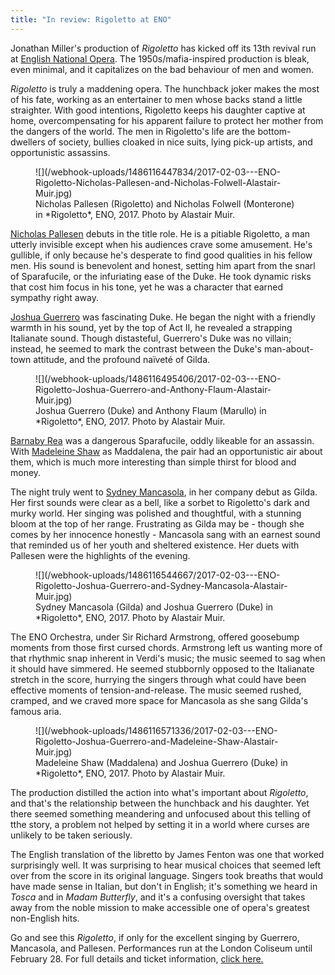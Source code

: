```yaml
---
title: "In review: Rigoletto at ENO"
---
```


Jonathan Miller's production of *Rigoletto* has kicked off its 13th revival run at [English National Opera](/scene/companies/english-national-opera/). The 1950s/mafia-inspired production is bleak, even minimal, and it capitalizes on the bad behaviour of men and women. 

*Rigoletto* is truly a maddening opera. The hunchback joker makes the most of his fate, working as an entertainer to men whose backs stand a little straighter. With good intentions, Rigoletto keeps his daughter captive at home, overcompensating for his apparent failure to protect her mother from the dangers of the world. The men in Rigoletto's life are the bottom-dwellers of society, bullies cloaked in nice suits, lying pick-up artists, and opportunistic assassins.

<figure data-type="image">
![](/webhook-uploads/1486116447834/2017-02-03---ENO-Rigoletto-Nicholas-Pallesen-and-Nicholas-Folwell-Alastair-Muir.jpg)
<figcaption>Nicholas Pallesen (Rigoletto) and Nicholas Folwell (Monterone) in *Rigoletto*, ENO, 2017. Photo by Alastair Muir.</figcaption>
</figure>

[Nicholas Pallesen](/scene/people/nicholas-pallesen/) debuts in the title role. He is a pitiable Rigoletto, a man utterly invisible except when his audiences crave some amusement. He's gullible, if only because he's desperate to find good qualities in his fellow men. His sound is benevolent and honest, setting him apart from the snarl of Sparafucile, or the infuriating ease of the Duke. He took dynamic risks that cost him focus in his tone, yet he was a character that earned sympathy right away.

[Joshua Guerrero](/scene/people/joshua-guerrero/) was fascinating Duke. He began the night with a friendly warmth in his sound, yet by the top of Act II, he revealed a strapping Italianate sound. Though distasteful, Guerrero's Duke was no villain; instead, he seemed to mark the contrast between the Duke's man-about-town attitude, and the profound naïveté of Gilda.

<figure data-type="image">![](/webhook-uploads/1486116495406/2017-02-03---ENO-Rigoletto-Joshua-Guerrero-and-Anthony-Flaum-Alastair-Muir.jpg)
<figcaption>Joshua Guerrero (Duke) and Anthony Flaum (Marullo) in *Rigoletto*, ENO, 2017. Photo by Alastair Muir.</figcaption>
</figure>

[Barnaby Rea](/scene/people/barnaby-rea/) was a dangerous Sparafucile, oddly likeable for an assassin. With [Madeleine Shaw](/scene/people/madeleine-shaw/) as Maddalena, the pair had an opportunistic air about them, which is much more interesting than simple thirst for blood and money.

The night truly went to [Sydney Mancasola](/scene/people/sydney-mancasola/), in her company debut as Gilda. Her first sounds were clear as a bell, like a sorbet to Rigoletto's dark and murky world. Her singing was polished and thoughtful, with a stunning bloom at the top of her range. Frustrating as Gilda may be - though she comes by her innocence honestly - Mancasola sang with an earnest sound that reminded us of her youth and sheltered existence. Her duets with Pallesen were the highlights of the evening.

<figure data-type="image">
![](/webhook-uploads/1486116544667/2017-02-03---ENO-Rigoletto-Joshua-Guerrero-and-Sydney-Mancasola-Alastair-Muir.jpg)
<figcaption>Sydney Mancasola (Gilda) and Joshua Guerrero (Duke) in *Rigoletto*, ENO, 2017. Photo by Alastair Muir.</figcaption>
</figure>

The ENO Orchestra, under Sir Richard Armstrong, offered goosebump moments from those first cursed chords. Armstrong left us wanting more of that rhythmic snap inherent in Verdi's music; the music seemed to sag when it should have simmered. He seemed stubbornly opposed to the Italianate stretch in the score, hurrying the singers through what could have been effective moments of tension-and-release. The music seemed rushed, cramped, and we craved more space for Mancasola as she sang Gilda's famous aria.

<figure data-type="image">
![](/webhook-uploads/1486116571336/2017-02-03---ENO-Rigoletto-Joshua-Guerrero-and-Madeleine-Shaw-Alastair-Muir.jpg)
<figcaption>Madeleine Shaw (Maddalena) and Joshua Guerrero (Duke) in *Rigoletto*, ENO, 2017. Photo by Alastair Muir.</figcaption>
</figure>

The production distilled the action into what's important about *Rigoletto*, and that's the relationship between the hunchback and his daughter. Yet there seemed something meandering and unfocused about this telling of tthe story, a problem not helped by setting it in a world where curses are unlikely to be taken seriously.

The English translation of the libretto by James Fenton was one that worked surprisingly well. It was surprising to hear musical choices that seemed left over from the score in its original language. Singers took breaths that would have made sense in Italian, but don't in English; it's something we heard in *Tosca* and in *Madam Butterfly*, and it's a confusing oversight that takes away from the noble mission to make accessible one of opera's greatest non-English hits.

Go and see this *Rigoletto*, if only for the excellent singing by Guerrero, Mancasola, and Pallesen. Performances run at the London Coliseum until February 28. For full details and ticket information, [click here.](https://www.eno.org/whats-on/rigoletto/)
